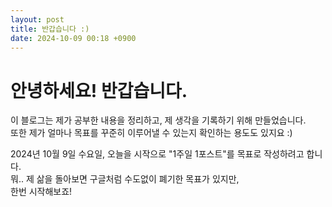 ```yaml
---
layout: post
title: 반갑습니다 :)
date: 2024-10-09 00:18 +0900
---
```


# 안녕하세요! 반갑습니다.
이 블로그는 제가 공부한 내용을 정리하고, 제 생각을 기록하기 위해 만들었습니다.  
또한 제가 얼마나 목표를 꾸준히 이루어낼 수 있는지 확인하는 용도도 있지요 :)  

2024년 10월 9일 수요일, 오늘을 시작으로 "1주일 1포스트"를 목표로 작성하려고 합니다.  
뭐.. 제 삶을 돌아보면 구글처럼 수도없이 폐기한 목표가 있지만,  
한번 시작해보죠!
